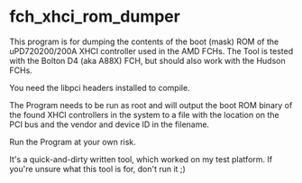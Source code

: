 # fch_xhci_rom_dumper

This program is for dumping the contents of the boot (mask) ROM of the uPD720200/200A XHCI controller used in the AMD FCHs.
The Tool is tested with the Bolton D4 (aka A88X) FCH, but should also work with the Hudson FCHs.

You need the libpci headers installed to compile.

The Program needs to be run as root and will output the boot ROM binary of the found XHCI controllers in the system to a file with the location on the PCI bus and the vendor and device ID in the filename.

Run the Program at your own risk.

It's a quick-and-dirty written tool, which worked on my test platform.
If you're unsure what this tool is for, don't run it ;)
